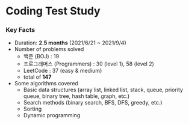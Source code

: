 # Coding Test Study
### Key Facts
* Duration: **2.5 months** (2021/6/21 ~ 2021/9/4)
* Number of problems solved
  * 백준 (BOJ) : 19
  * 프로그래머스 (Programmers) : 30 (level 1), 58 (level 2)
  * LeetCode : 37 (easy & medium)
  * total of **147**
* Some algorithms covered
  * Basic data structures (array list, linked list, stack, queue, priority queue, binary tree, hash table, graph, etc.)
  * Search methods (binary search, BFS, DFS, greedy, etc.)
  * Sorting
  * Dynamic programming

